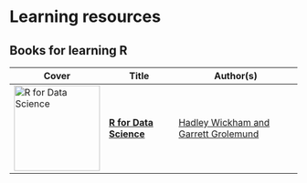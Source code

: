 # Learning resources

## Books for learning R

Cover | Title | Author(s)
---|---|---
<a href="https://amzn.to/36JaD1a"><img src="https://images-na.ssl-images-amazon.com/images/I/51Vfk-LxgML._SX331_BO1,204,203,200_.jpg" alt="R for Data Science" width="150" /></a> | [**R for Data Science**](https://amzn.to/36JaD1a) | [Hadley Wickham and Garrett Grolemund](https://amzn.to/36JaD1a)

